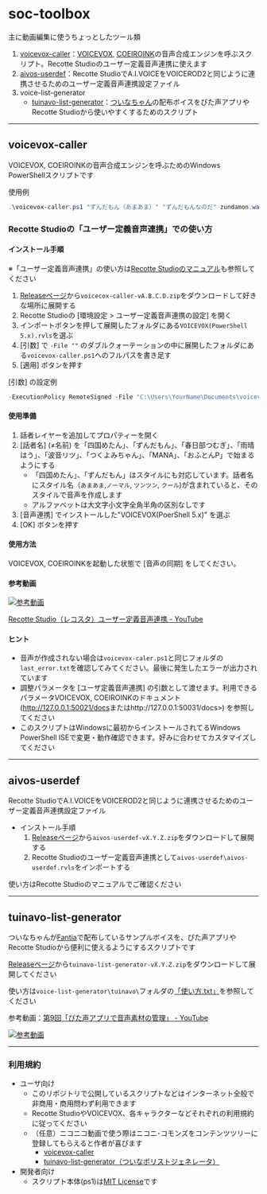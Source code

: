 # soc-toolbox

主に動画編集に使うちょっとしたツール類

1. [voicevox-caller](#voicevox-caller)：[VOICEVOX](https://voicevox.hiroshiba.jp/), [COEIROINK](https://coeiroink.com/)の音声合成エンジンを呼ぶスクリプト。Recotte Studioのユーザー定義音声連携に使えます
1. [aivos-userdef](#aivos-userdef)：Recotte StudioでA.I.VOICEをVOICEROD2と同じように連携させるためのユーザー定義音声連携設定ファイル
1. voice-list-generator
   * [tuinavo-list-generator](#tuinavo-list-generator)：[ついなちゃん](https://ついなちゃん.com)の配布ボイスをぴた声アプリやRecotte Studioから使いやすくするためのスクリプト

----

## voicevox-caller

VOICEVOX, COEIROINKの音声合成エンジンを呼ぶためのWindows PowerShellスクリプトです

使用例
```ps1
.\voicevox-caller.ps1 "ずんだもん（あまあま）" "ずんだもんなのだ" zundamon.wav
```

### Recotte Studioの「ユーザー定義音声連携」での使い方

#### インストール手順

※「ユーザー定義音声連携」の使い方は[Recotte Studioのマニュアル](https://www.ah-soft.com/rs/manual/tips/user-def.html)も参照してください

1. [Releaseページ](https://github.com/so-c/soc-toolbox/releases)から`voicecox-caller-vA.B.C.D.zip`をダウンロードして好きな場所に展開する
1. Recotte Studioの [環境設定 > ユーザー定義音声連携の設定] を開く
1. インポートボタンを押して展開したフォルダにある`VOICEVOX(PowerShell 5.x).rvls`を選ぶ
1. [引数] で `-File ""` のダブルクォーテーションの中に展開したフォルダにある`voicevox-caller.ps1`へのフルパスを書き足す
1. [適用] ボタンを押す

[引数] の設定例

```ps1
-ExecutionPolicy RemoteSigned -File "C:\Users\YourName\Documents\voicevox-caller\voicevox-caller.ps1" -text "%c" -speaker "%s" -output "%o"`
```

#### 使用準備

1. 話者レイヤーを追加してプロパティーを開く
1. [話者名] (≠名前) を「四国めたん」、「ずんだもん」、「春日部つむぎ」、「雨晴はう」、「波音リツ」、「つくよみちゃん」、「MANA」、「おふとんP」で始まるようにする
   * 「四国めたん」、「ずんだもん」はスタイルにも対応しています。話者名にスタイル名（`あまあま`,`ノーマル`, `ツンツン`, `クール`)が含まれていると、そのスタイルで音声を作成します
   * アルファベットは大文字小文字全角半角の区別なしです
1. [音声連携] でインストールした"VOICEVOX(PoerShell 5.x)" を選ぶ
1. [OK] ボタンを押す

#### 使用方法

VOICEVOX, COEIROINKを起動した状態で [音声の同期] をしてください。

#### 参考動画
[![参考動画](https://img.youtube.com/vi/N_VCF2ABKA8/0.jpg)](https://www.youtube.com/watch?v=N_VCF2ABKA8)

[Recotte Studio（レコスタ）ユーザー定義音声連携 \- YouTube](https://www.youtube.com/watch?v=N_VCF2ABKA8)

#### ヒント

* 音声が作成されない場合は`voicevox-caler.ps1`と同じフォルダの`last_error.txt`を確認してみてください。最後に発生したエラーが出力されています
* 調整パラメータを [ユーザ定義音声連携] の引数として渡せます。利用できるパラメータVOICEVOX, COEIROINKのドキュメント (<http://127.0.0.1:50021/docs>またはhttp://127.0.0.1:50031/docs>) を参照してください
* このスクリプトはWindowsに最初からインストールされてるWindows PowerShell ISEで変更・動作確認できます。好みに合わせてカスタマイズしてください

----

## aivos-userdef

Recotte StudioでA.I.VOICEをVOICEROD2と同じように連携させるためのユーザー定義音声連携設定ファイル

* インストール手順
  1. [Releaseページ](https://github.com/so-c/soc-toolbox/releases)から`aivos-userdef-vX.Y.Z.zip`をダウンロードして展開する
  1. Recotte Studioのユーザー定義音声連携として`aivos-userdef\aivos-userdef.rvls`をインポートする

使い方はRecotte Studioのマニュアルでご確認ください

----

## tuinavo-list-generator

ついなちゃんが[Fantia](https://fantia.jp/fanclubs/326)で配布しているサンプルボイスを、ぴた声アプリやRecotte Studioから便利に使えるようにするスクリプトです

[Releaseページ](https://github.com/so-c/soc-toolbox/releases)から`tuinavo-list-generator-vX.Y.Z.zip`をダウンロードして展開してください

使い方は`voice-list-generator\tuinavo\`フォルダの[「使い方.txt」](https://github.com/so-c/soc-toolbox/blob/main/voice-list-generator/tuinavo/%E4%BD%BF%E3%81%84%E6%96%B9.txt)を参照してください

参考動画：[第9回「ぴた声アプリで音声素材の管理」 \- YouTube](https://www.youtube.com/watch?v=KfCVTM4OaZA)

[![参考動画](https://img.youtube.com/vi/KfCVTM4OaZA/0.jpg)](https://www.youtube.com/watch?v=KfCVTM4OaZA)

----

### 利用規約

* ユーザ向け
  * このリポジトリで公開しているスクリプトなどはインターネット全般で非商用・商用問わず利用できます
  * Recotte StudioやVOICEVOX、各キャラクターなどそれぞれの利用規約に従ってください
  * （任意）ニコニコ動画で使う際はニコニ･コモンズをコンテンツツリーに登録してもらえると作者が喜びます
    * [voicevox\-caller](https://commons.nicovideo.jp/material/nc252957)
    * [tuinavo\-list\-generator（ついなボリストジェネレータ）](https://commons.nicovideo.jp/material/nc254607)
* 開発者向け
  * スクリプト本体(ps1)は[MIT License](https://github.com/so-c/soc-toolbox/blob/main/LICENSE)です

